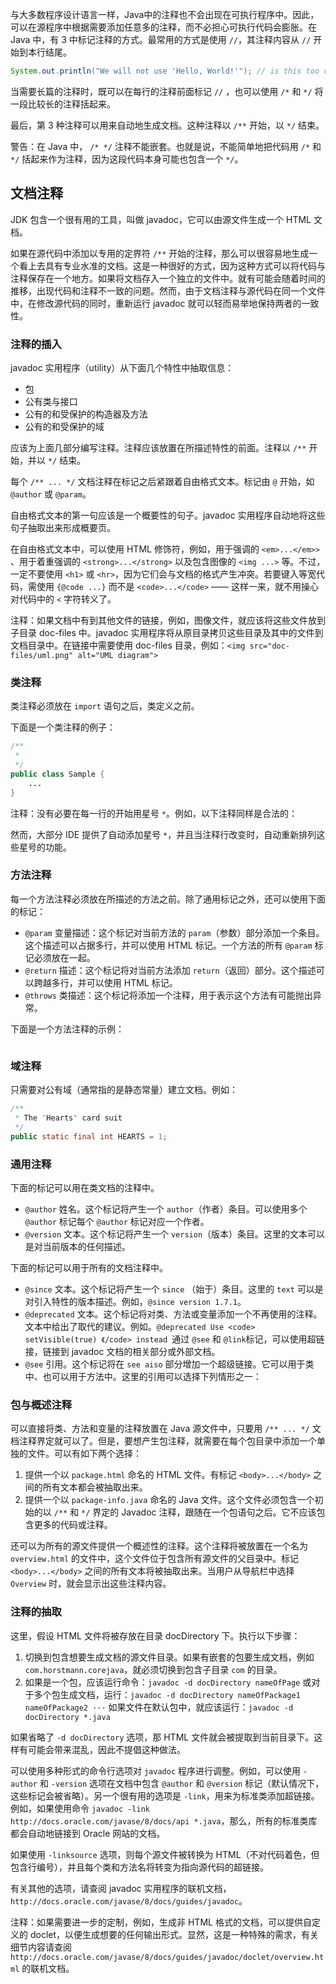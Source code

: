 与大多数程序设计语言一样，Java中的注释也不会出现在可执行程序中。因此，可以在源程序中根据需要添加任意多的注释，而不必担心可执行代码会膨胀。在 Java 中，有 3 中标记注释的方式。最常用的方式是使用 `//`，其注释内容从 `//` 开始到本行结尾。

```java
System.out.println("We will not use 'Hello, World!'"); // is this too cute?
```

当需要长篇的注释时，既可以在每行的注释前面标记 `//` ，也可以使用 `/*` 和 `*/` 将一段比较长的注释括起来。

最后，第 3 种注释可以用来自动地生成文档。这种注释以 `/**` 开始，以 `*/` 结束。

警告：在 Java 中， `/* */` 注释不能嵌套。也就是说，不能简单地把代码用 `/*` 和 `*/` 括起来作为注释，因为这段代码本身可能也包含一个 `*/`。

## 文档注释

JDK 包含一个很有用的工具，叫做 javadoc，它可以由源文件生成一个 HTML 文档。

如果在源代码中添加以专用的定界符 `/**` 开始的注释，那么可以很容易地生成一个看上去具有专业水准的文档。这是一种很好的方式，因为这种方式可以将代码与注释保存在一个地方。如果将文档存入一个独立的文件中。就有可能会随着时间的推移，出现代码和注释不一致的问题。然而，由于文档注释与源代码在同一个文件中，在修改源代码的同时，重新运行 javadoc 就可以轻而易举地保持两者的一致性。

### 注释的插入

javadoc 实用程序（utility）从下面几个特性中抽取信息：

- 包
- 公有类与接口
- 公有的和受保护的构造器及方法
- 公有的和受保护的域

应该为上面几部分编写注释。注释应该放置在所描述特性的前面。注释以 `/**` 开始，并以 `*/` 结束。

每个 `/** ... */` 文档注释在标记之后紧跟着自由格式文本。标记由 `@` 	开始，如 `@author` 或 `@param`。

自由格式文本的第一句应该是一个概要性的句子。javadoc 实用程序自动地将这些句子抽取出来形成概要页。

在自由格式文本中，可以使用 HTML 修饰符，例如，用于强调的 `<em>...</em>>` 、用于着重强调的 `<strong>...</strong>` 以及包含图像的 `<img ...>` 等。不过，一定不要使用 `<h1>` 或 `<hr>`，因为它们会与文档的格式产生冲突。若要键入等宽代码，需使用 `{@code ...}` 而不是 `<code>...</code>` —— 这样一来，就不用操心对代码中的 `<` 字符转义了。

注释：如果文档中有到其他文件的链接，例如，图像文件，就应该将这些文件放到子目录 doc-files 中。javadoc 实用程序将从原目录拷贝这些目录及其中的文件到文档目录中。在链接中需要使用 doc-files 目录，例如：`<img src="doc-files/uml.png" alt="UML diagram">`

### 类注释

类注释必须放在 `import` 语句之后，类定义之前。

下面是一个类注释的例子：

```java
/**
 *
 */
public class Sample {
    ...
}
```

注释：没有必要在每一行的开始用星号 `*`。例如，以下注释同样是合法的：

然而，大部分 IDE 提供了自动添加星号 `*`，并且当注释行改变时，自动重新排列这些星号的功能。

### 方法注释

每一个方法注释必须放在所描述的方法之前。除了通用标记之外，还可以使用下面的标记：

- `@param` 变量描述：这个标记对当前方法的 `param`（参数）部分添加一个条目。这个描述可以占据多行，并可以使用 HTML 标记。一个方法的所有 `@param` 标记必须放在一起。
- `@return` 描述：这个标记将对当前方法添加 `return`（返回）部分。这个描述可以跨越多行，并可以使用 HTML 标记。
- `@throws` 类描述：这个标记将添加一个注释，用于表示这个方法有可能抛出异常。

下面是一个方法注释的示例：

```java

```

### 域注释

只需要对公有域（通常指的是静态常量）建立文档。例如：

```java
/**
 * The "Hearts" card suit
 */
public static final int HEARTS = 1;
```

### 通用注释

下面的标记可以用在类文档的注释中。

- `@author` 姓名。这个标记将产生一个 `author`（作者）条目。可以使用多个 `@author` 标记每个 `@author` 标记对应一个作者。
- `@version` 文本。这个标记将产生一个 `version`（版本）条目。这里的文本可以是对当前版本的任何描述。

下面的标记可以用于所有的文档注释中。

- `@since` 文本。这个标记将产生一个 `since` （始于）条目。这里的 `text` 可以是对引入特性的版本描述。例如，`@since version 1.7.1`。
- `@deprecated` 文本。这个标记将对类、方法或变量添加一个不再使用的注释。文本中给出了取代的建议。例如。`@deprecated Use <code> setVisible(true) 《/code> instead `通过 `@see` 和 `@link`标记，可以使用超链接，链接到 javadoc 文档的相关部分或外部文档。
- `@see` 引用。这个标记将在 `see aiso` 部分增加一个超级链接。它可以用于类中、也可以用于方法中。这里的引用可以选择下列情形之一：

### 包与概述注释

可以直接将类、方法和变量的注释放置在 Java 源文件中，只要用 `/** ... */` 文档注释界定就可以了。但是，要想产生包注释，就需要在每个包目录中添加一个单独的文件。可以有如下两个选择：

1. 提供一个以 `package.html` 命名的 HTML 文件。有标记 `<body>...</body>` 之间的所有文本都会被抽取出来。
2. 提供一个以 `package-info.java` 命名的 Java 文件。这个文件必须包含一个初始的以 `/**` 和 `*/` 界定的 Javadoc 注释，跟随在一个包语句之后。它不应该包含更多的代码或注释。

还可以为所有的源文件提供一个概述性的注释。这个注释将被放置在一个名为 `overview.html` 的文件中，这个文件位于包含所有源文件的父目录中。标记 `<body>...</body>` 之间的所有文本将被抽取出来。当用户从导航栏中选择 `Overview` 时，就会显示出这些注释内容。

### 注释的抽取

这里，假设 HTML 文件将被存放在目录 docDirectory 下。执行以下步骤：

1. 切换到包含想要生成文档的源文件目录。如果有嵌套的包要生成文档，例如 `com.horstmann.corejava`，就必须切换到包含子目录 `com` 的目录。
2. 如果是一个包，应该运行命令：`javadoc -d docDirectory nameOfPage` 或对于多个包生成文档，运行：`javadoc -d docDirectory nameOfPackage1 nameOfPackage2 ···` 如果文件在默认包中，就应该运行：`javadoc -d docDirectory *.java`

如果省略了 `-d docDirectory` 选项，那 HTML 文件就会被提取到当前目录下。这样有可能会带来混乱，因此不提倡这种做法。

可以使用多种形式的命令行选项对 `javadoc` 程序进行调整。例如，可以使用 `-author` 和 `-version` 选项在文档中包含 `@author` 和 `@version` 标记（默认情况下，这些标记会被省略）。另一个很有用的选项是 `-link`，用来为标准类添加超链接。例如，如果使用命令 `javadoc -link http://docs.oracle.com/javase/8/docs/api *.java`，那么，所有的标准类库都会自动地链接到 Oracle 网站的文档。

如果使用 `-linksource` 选项，则每个源文件被转换为 HTML（不对代码着色，但包含行编号），并且每个类和方法名将转变为指向源代码的超链接。

有关其他的选项，请查阅 javadoc 实用程序的联机文档，`http://docs.oracle.com/javase/8/docs/guides/javadoc`。

注释：如果需要进一步的定制，例如，生成非 HTML 格式的文档，可以提供自定义的 doclet，以便生成想要的任何输出形式。显然，这是一种特殊的需求，有关细节内容请查阅 `http://docs.oracle.com/javase/8/docs/guides/javadoc/doclet/overview.html` 的联机文档。